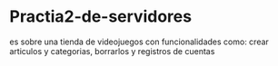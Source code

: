 # Practia2-de-servidores
es sobre una tienda de videojuegos con funcionalidades como: crear articulos y categorias, borrarlos y registros de cuentas
